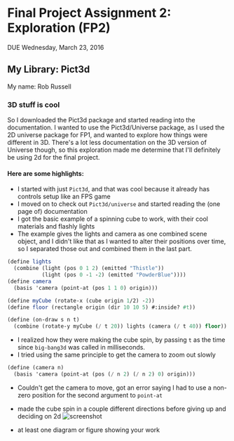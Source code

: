 # Final Project Assignment 2: Exploration (FP2)
DUE Wednesday, March 23, 2016

## My Library: Pict3d
My name: Rob Russell

### 3D stuff is cool
So I downloaded the Pict3d package and started reading into the documentation.  I wanted to use the Pict3d/Universe package, as I used the 2D universe package for FP1, and wanted to explore how things were different in 3D.  There's a lot less documentation on the 3D version of Universe though, so this exploration made me determine that I'll definitely be using 2d for the final project.

#### Here are some highlights:
* I started with just `Pict3d`, and that was cool because it already has controls setup like an FPS game
* I moved on to check out `Pict3d/universe` and started reading the (one page of) documentation
* I got the basic example of a spinning cube to work, with their cool materials and flashly lights
* The example gives the lights and camera as one combined scene object, and I didn't like that as I wanted to alter their positions over time, so I separated those out and combined them in the last part.
```scheme
(define lights
  (combine (light (pos 0 1 2) (emitted "Thistle"))
           (light (pos 0 -1 -2) (emitted "PowderBlue"))))
(define camera
  (basis 'camera (point-at (pos 1 1 0) origin)))

(define myCube (rotate-x (cube origin 1/2) -2))
(define floor (rectangle origin (dir 10 10 5) #:inside? #t))

(define (on-draw s n t)
  (combine (rotate-y myCube (/ t 20)) lights (camera (/ t 40)) floor))
```
* I realized how they were making the cube spin, by passing `t` as the time since `big-bang3d` was called in milliseconds.
* I tried using the same principle to get the camera to zoom out slowly
```scheme
(define (camera n)
  (basis 'camera (point-at (pos (/ n 2) (/ n 2) 0) origin)))
```
* Couldn't get the camera to move, got an error saying I had to use a non-zero position for the second argument to `point-at`
* made the cube spin in a couple different directions before giving up and deciding on 2d
![screenshot](https://github.com/robdoesweb/FP2/blob/master/screenshotfp2.png)


* at least one diagram or figure showing your work


